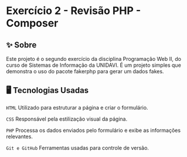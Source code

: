 # Exercício 2 - Revisão PHP - Composer
## ✨ Sobre

Este projeto é o segundo exercício da disciplina Programação Web II, do curso de Sistemas de Informação da UNIDAVI. É um projeto simples que demonstra o uso do pacote fakerphp para gerar um dados fakes.

## 🖥️ Tecnologias Usadas

 `HTML` Utilizado para estruturar a página e criar o formulário.

`CSS` Responsável pela estilização visual da página.

`PHP` Processa os dados enviados pelo formulário e exibe as informações relevantes.

`Git e GitHub` Ferramentas usadas para controle de versão.
